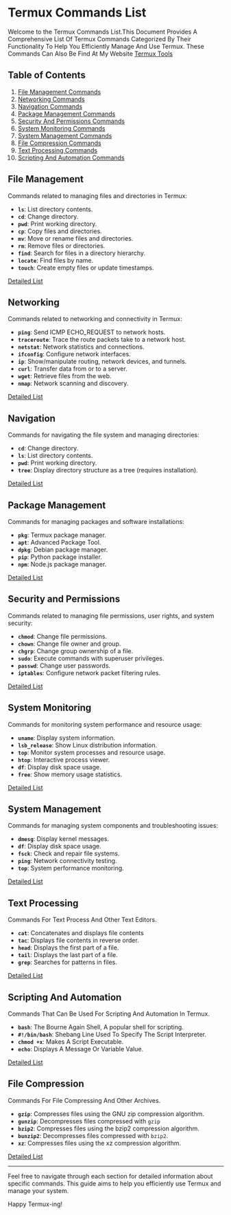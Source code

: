 # Termux Commands List 

Welcome to the Termux Commands List.This Document Provides A Comprehensive List Of Termux Commands Categorized By Their Functionality To Help You Efficiently Manage And Use Termux. These Commands Can Also Be Find At My Website [Termux Tools](https://termuxtools.com)

## Table of Contents

1. [File Management Commands](#file-management)
2. [Networking Commands](#networking)
3. [Navigation Commands](#navigation)
4. [Package Management Commands](#package-management)
5. [Security And Permissions Commands](#security-and-permissions)
6. [System Monitoring Commands](#system-monitoring)
7. [System Management Commands](#system-management)
8. [File Compression Commands](#file-compression)
9. [Text Processing Commands](#text-processing)
10. [Scripting And Automation Commands](#scripting-and-automation)

## File Management

Commands related to managing files and directories in Termux:

- **`ls`**: List directory contents.
- **`cd`**: Change directory.
- **`pwd`**: Print working directory.
- **`cp`**: Copy files and directories.
- **`mv`**: Move or rename files and directories.
- **`rm`**: Remove files or directories.
- **`find`**: Search for files in a directory hierarchy.
- **`locate`**: Find files by name.
- **`touch`**: Create empty files or update timestamps.

[Detailed List](file_management_commands.md)

## Networking

Commands related to networking and connectivity in Termux:

- **`ping`**: Send ICMP ECHO_REQUEST to network hosts.
- **`traceroute`**: Trace the route packets take to a network host.
- **`netstat`**: Network statistics and connections.
- **`ifconfig`**: Configure network interfaces.
- **`ip`**: Show/manipulate routing, network devices, and tunnels.
- **`curl`**: Transfer data from or to a server.
- **`wget`**: Retrieve files from the web.
- **`nmap`**: Network scanning and discovery.

[Detailed List](networking_commands.md)

## Navigation

Commands for navigating the file system and managing directories:

- **`cd`**: Change directory.
- **`ls`**: List directory contents.
- **`pwd`**: Print working directory.
- **`tree`**: Display directory structure as a tree (requires installation).

[Detailed List](navigation_commands.md)

## Package Management

Commands for managing packages and software installations:

- **`pkg`**: Termux package manager.
- **`apt`**: Advanced Package Tool.
- **`dpkg`**: Debian package manager.
- **`pip`**: Python package installer.
- **`npm`**: Node.js package manager.

[Detailed List](package_management_commands.md)

## Security and Permissions

Commands related to managing file permissions, user rights, and system security:

- **`chmod`**: Change file permissions.
- **`chown`**: Change file owner and group.
- **`chgrp`**: Change group ownership of a file.
- **`sudo`**: Execute commands with superuser privileges.
- **`passwd`**: Change user passwords.
- **`iptables`**: Configure network packet filtering rules.

[Detailed List](security_and_permissions_commands.md)

## System Monitoring

Commands for monitoring system performance and resource usage:

- **`uname`**: Display system information.
- **`lsb_release`**: Show Linux distribution information.
- **`top`**: Monitor system processes and resource usage.
- **`htop`**: Interactive process viewer.
- **`df`**: Display disk space usage.
- **`free`**: Show memory usage statistics.

[Detailed List](system_monitoring_commands.md)

## System Management

Commands for managing system components and troubleshooting issues:

- **`dmesg`**: Display kernel messages.
- **`df`**: Display disk space usage.
- **`fsck`**: Check and repair file systems.
- **`ping`**: Network connectivity testing.
- **`top`**: System performance monitoring.

[Detailed List](system_management_commands.md)

## Text Processing
Commands For Text Process And Other Text Editors.

- **`cat`**: Concatenates and displays file contents
- **`tac`**: Displays file contents in reverse order.
- **`head`**: Displays the first part of a file.
- **`tail`**: Displays the last part of a file.
- **`grep`**: Searches for patterns in files.

[Detailed List](text_processing_commands.md)

## Scripting And Automation
Commands That Can Be Used For Scripting And Automation In Termux.

- **`bash`**: The Bourne Again Shell, A popular shell for scripting.
- **`#!/bin/bash`**: Shebang Line Used To Specify The Script Interpreter.
- **`chmod +x`**: Makes A Script Executable.
- **`echo`**: Displays A Message Or Variable Value.

[Detailed List](scripting_and_automation_commands.md)

## File Compression
Commands For File Compressing And Other Archives.

- **`gzip`**: Compresses files using the GNU zip compression algorithm.
- **`gunzip`**: Decompresses files compressed with `gzip`
- **`bzip2`**: Compresses files using the bzip2 compression algorithm.
- **`bunzip2`**: Decompresses files compressed with `bzip2`.
- **`xz`**: Compresses files using the xz compression algorithm.

[Detailed List](file_compression_commands.md)

---

Feel free to navigate through each section for detailed information about specific commands. This guide aims to help you efficiently use Termux and manage your system.

Happy Termux-ing!
